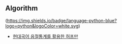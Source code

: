 ## Algorithm

(https://img.shields.io/badge/language-python-blue?logo=python&logoColor=white.svg)


- [현대국어 음절통계를 활용한 허프만 ](URL "URL 제목")
